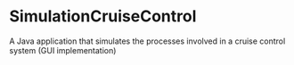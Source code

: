 # SimulationCruiseControl
A Java application that simulates the processes involved in a cruise control system (GUI implementation)
